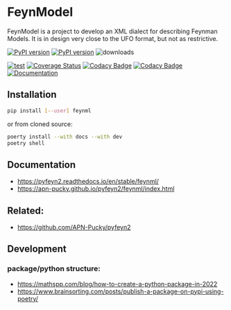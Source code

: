 # FeynModel

FeynModel is a project to develop an XML dialect for describing Feynman Models.
It is in design very close to the UFO format, but not as restrictive.

[![PyPI version][pypi image]][pypi link] [![PyPI version][pypi versions]][pypi link]  ![downloads](https://img.shields.io/pypi/dm/feynml.svg)


[![test][a t image]][a t link]     [![Coverage Status][c t i]][c t l] [![Codacy Badge][cc c i]][cc c l]  [![Codacy Badge][cc q i]][cc q l]  [![Documentation][rtd t i]][rtd t l]

## Installation
```sh
pip install [--user] feynml
```

or from cloned source:

```sh
poerty install --with docs --with dev
poetry shell
```

## Documentation

*   <https://pyfeyn2.readthedocs.io/en/stable/feynml/>
*   <https://apn-pucky.github.io/pyfeyn2/feynml/index.html>

## Related:

*   <https://github.com/APN-Pucky/pyfeyn2>


## Development


### package/python structure:

*   <https://mathspp.com/blog/how-to-create-a-python-package-in-2022>
*   <https://www.brainsorting.com/posts/publish-a-package-on-pypi-using-poetry/>

[doc stable]: https://apn-pucky.github.io/feynmodel/index.html
[doc test]: https://apn-pucky.github.io/feynmodel/test/index.html

[pypi image]: https://badge.fury.io/py/feynmodel.svg
[pypi link]: https://pypi.org/project/feynmodel/
[pypi versions]: https://img.shields.io/pypi/pyversions/feynmodel.svg

[a t link]: https://github.com/APN-Pucky/feynmodel/actions/workflows/test.yml
[a t image]: https://github.com/APN-Pucky/feynmodel/actions/workflows/test.yml/badge.svg


[cc q i]: https://app.codacy.com/project/badge/Grade/135bae47c6344ab0bfb180135ea1db44
[cc q l]: https://www.codacy.com/gh/APN-Pucky/feynmodel/dashboard?utm_source=github.com&amp;utm_medium=referral&amp;utm_content=APN-Pucky/feynmodel&amp;utm_campaign=Badge_Grade
[cc c i]: https://app.codacy.com/project/badge/Coverage/135bae47c6344ab0bfb180135ea1db44
[cc c l]: https://www.codacy.com/gh/APN-Pucky/feynmodel/dashboard?utm_source=github.com&utm_medium=referral&utm_content=APN-Pucky/feynmodel&utm_campaign=Badge_Coverage

[c t l]: https://coveralls.io/github/APN-Pucky/feynmodel?branch=master
[c t i]: https://coveralls.io/repos/github/APN-Pucky/feynmodel/badge.svg?branch=master

[rtd t i]: https://readthedocs.org/projects/pyfeyn2/badge/?version=latest
[rtd t l]: https://pyfeyn2.readthedocs.io/en/latest/?badge=latest
